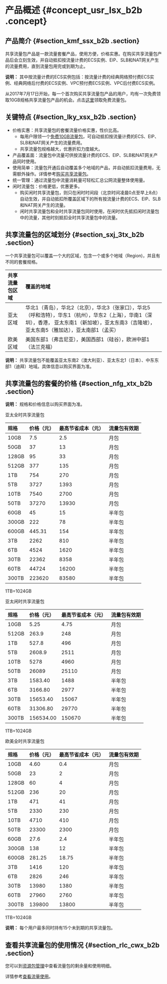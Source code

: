# 产品概述 {#concept_usr_lsx_b2b .concept}

## 产品简介 {#section_kmf_ssx_b2b .section}

共享流量包产品是一款流量套餐产品，使用方便，价格实惠。在购买共享流量包产品后会立刻生效，并自动抵扣按流量计费的ECS实例、EIP、SLB和NAT网关产生的流量费用，直到流量包用完或到期为止。

**说明：** 其中按流量计费的ECS实例包括：按流量计费的经典网络预付费ECS实例、经典网络后付费的ECS实例、VPC预付费ECS实例、VPC后付费ECS实例。

从2017年7月17日开始，每一个首次购买共享流量包产品的用户，均有一次免费领取10GB规格共享流量包产品的机会。点击[这里](https://common-buy.aliyun.com/?&commodityCode=flowbag#/buy)领取免费流量包。

## 关键特点 {#section_lky_xsx_b2b .section}

-   价格实惠：共享流量包的套餐流量价格实惠，性价比高。
    -   每用户限领一个[免费10GB流量包](https://common-buy.aliyun.com/?&commodityCode=flowbag#/buy)，可自动抵扣按流量计费的ECS、EIP、SLB和NAT网关产生的流量费用。
    -   共享流量包规格越大，优惠折扣力度越大。
-   产品覆盖面：流量包中流量可供按流量计费的ECS、EIP、SLB和NAT网关产品同时使用。
-   使用简单：流量包开通后自动覆盖多个地域的产品，并自动抵扣流量费用，无需额外操作。详情参考[购买共享流量包](https://help.aliyun.com/document_detail/56272.html)。
-   统一管理：通过流量包中流量消耗量可轻松汇总公网流量整体使用量。
-   闲时流量包：价格更低，优惠更多。
    -   购买闲时共享流量包，则只在闲时时间段（北京时间凌晨0点至早上8点）自动生效，并自动抵扣所覆盖区域下的所有按流量计费的ECS、EIP、SLB和NAT网关产生的流量。
    -   闲时共享流量包和全时共享流量包同时使用，在闲时优先抵扣闲时流量包中的流量，其他时刻抵扣全时共享流量包中的流量。

## 共享流量包的区域划分 {#section_sxj_3tx_b2b .section}

一个共享流量包可以覆盖一个大的区域，包含一个或多个地域（Region\)，并且有不同的套餐规格。

|共享流量包区域|覆盖的地域|
|:------|:----|
|亚太区域|华北1（青岛），华北2（北京），华北3（张家口），华北5（呼和浩特），华东1（杭州），华东2（上海），华南1（深圳），香港， 亚太东南1（新加坡），亚太东南3（吉隆坡），亚太东南5（雅加达），亚太南部1（孟买）|
|欧美区域|美国东部1（弗吉尼亚），美国西部1（硅谷），欧洲中部1（法兰克福）|

**说明：** 共享流量包不能覆盖亚太东南2（澳大利亚）、亚太东北1（日本）、中东东部1（迪拜）地域。具体信息以购买界面为准。

## 共享流量包的套餐的价格 {#section_nfg_xtx_b2b .section}

**说明：** 规格和价格信息以购买界面为准。

亚太全时共享流量包

|规格|价格（元）|最高节省成本（元）|流量包有效期|
|:-|:----|:--------|:-----|
|10GB|7.5|2.5|月包|
|50GB|37|13|月包|
|128GB|95|33|月包|
|512GB|377|135|月包|
|1TB|754|270|月包|
|5TB|3727|1393|月包|
|10TB|7540|2700|月包|
|50TB|37270|13930|月包|
|60GB|45|15|半年包|
|300GB|222|78|半年包|
|600GB|445.31|154|半年包|
|3TB|2262|810|半年包|
|6TB|4524|1620|半年包|
|30TB|22362|8358|半年包|
|60TB|44724|16200|半年包|
|300TB|223620|83580|半年包|

1TB=1024GB

亚太闲时共享流量包

|规格|价格（元）|最高节省成本（元）|流量包有效期|
|:-|:----|:--------|:-----|
|10GB|5.25|4.75|月包|
|512GB|263.9|248|月包|
|1TB|527.8|496|月包|
|5TB|2608.9|2511|月包|
|10TB|5278|4960|月包|
|50TB|26089|25110|月包|
|3TB|1583.40|1488|半年包|
|6TB|3166.80|2977|半年包|
|30TB|15653.40|15067|半年包|
|60TB|31306.80|29770|半年包|
|300TB|156534.00|150670|半年包|

1TB=1024GB

欧美全时共享流量包

|规格|价格（元）|最高节省成本（元）|流量包有效期|
|:-|:----|:--------|:-----|
|10GB|4.60|0.4|月包|
|50GB|23|2|月包|
|128GB|60|4|月包|
|512GB|236|20|月包|
|1TB|471|41|月包|
|5TB|2330|230|月包|
|10TB|4710|410|月包|
|50TB|23300|2300|月包|
|60GB|27.6|2.4|半年包|
|300GB|138|12|半年包|
|600GB|281.25|18.75|半年包|
|3TB|1416|120|半年包|
|6TB|2826|246|半年包|
|30TB|13980|1380|半年包|
|60TB|27960|2760|半年包|
|300TB|139800|13800|半年包|

1TB=1024GB

**说明：** 每个用户最多同时持有15个未到期的共享流量包。

## 查看共享流量包的使用情况 {#section_rlc_cwx_b2b .section}

您可以到[资源包管理](https://expense.console.aliyun.com/?#/flow/list/)中查看流量包的剩余量和使用明细。

详情参考[查看流量使用](https://help.aliyun.com/document_detail/56275.html)。

